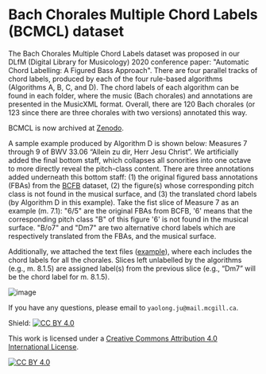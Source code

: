 # Bach Chorales Multiple Chord Labels (BCMCL) dataset
The Bach Chorales Multiple Chord Labels dataset was proposed in our DLfM (Digital Library for Musicology) 2020 conference paper: "Automatic Chord Labelling: A Figured Bass Approach". There are four parallel tracks of chord labels, produced by each of the four rule-based algorithms (Algorithms A, B, C, and D). The chord labels of each algorithm can be found in each folder, where the music (Bach chorales) and annotations are presented in the MusicXML format. Overall, there are 120 Bach chorales (or 123 since there are three chorales with two versions) annotated this way.

BCMCL is now archived at [Zenodo](https://zenodo.org/record/5068319#.YO4oEzPiuHs).

A sample example produced by Algorithm D is shown below: Measures 7 through 9 of BWV 33.06 “Allein zu dir, Herr Jesu Christ”. We artificially added the final bottom staff, which collapses all sonorities into one octave to more directly reveal the pitch-class content. There are three annotations added underneath this bottom staff: (1) the original figured bass annotations (FBAs) from the [BCFB](https://github.com/juyaolongpaul/Bach_chorale_FB) dataset, (2) the figure(s) whose corresponding pitch class is not found in the musical surface, and (3) the translated chord labels (by Algorithm D in this example). Take the fist slice of Measure 7 as an example (m. 7.1): "6/5" are the original FBAs from BCFB, '6' means that the corresponding pitch class "B" of this figure '6' is not found in the musical surface. "B/o7" and "Dm7" are two alternative chord labels which are respectively translated from the FBAs, and the musical surface.

Additionally, we attached the text files ([example](https://github.com/juyaolongpaul/BCMCL/blob/master/Algorithm_D_all_chords.txt)), where each includes the chord labels for all the chorales. Slices left unlabelled by the algorithms (e.g., m. 8.1.5) are assigned label(s) from the previous slice (e.g., “Dm7” will be the chord label for m. 8.1.5).

![image](https://user-images.githubusercontent.com/9313094/89224905-47dad580-d5a7-11ea-86f9-474c6d66add8.png)

If you have any questions, please email to `yaolong.ju@mail.mcgill.ca`.

Shield: [![CC BY 4.0][cc-by-shield]][cc-by]

This work is licensed under a [Creative Commons Attribution 4.0 International
License][cc-by].

[![CC BY 4.0][cc-by-image]][cc-by]

[cc-by]: http://creativecommons.org/licenses/by/4.0/
[cc-by-image]: https://i.creativecommons.org/l/by/4.0/88x31.png
[cc-by-shield]: https://img.shields.io/badge/License-CC%20BY%204.0-lightgrey.svg
